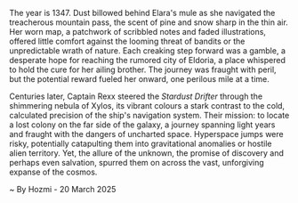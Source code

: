 
The year is 1347.  Dust billowed behind Elara's mule as she navigated the treacherous mountain pass, the scent of pine and snow sharp in the thin air.  Her worn map, a patchwork of scribbled notes and faded illustrations, offered little comfort against the looming threat of bandits or the unpredictable wrath of nature.  Each creaking step forward was a gamble, a desperate hope for reaching the rumored city of Eldoria, a place whispered to hold the cure for her ailing brother.  The journey was fraught with peril, but the potential reward fueled her onward, one perilous mile at a time.

Centuries later, Captain Rexx steered the *Stardust Drifter* through the shimmering nebula of Xylos, its vibrant colours a stark contrast to the cold, calculated precision of the ship's navigation system.  Their mission: to locate a lost colony on the far side of the galaxy, a journey spanning light years and fraught with the dangers of uncharted space.  Hyperspace jumps were risky, potentially catapulting them into gravitational anomalies or hostile alien territory. Yet, the allure of the unknown, the promise of discovery and perhaps even salvation, spurred them on across the vast, unforgiving expanse of the cosmos.

~ By Hozmi - 20 March 2025
